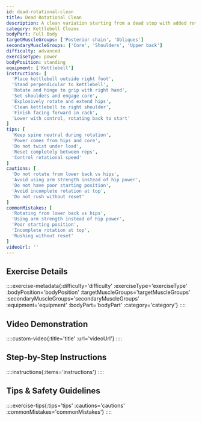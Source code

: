 ```yaml
---
id: dead-rotational-clean
title: Dead Rotational Clean
description: A clean variation starting from a dead stop with added rotational component, developing rotational power and teaching force transfer through transverse plane while building core strength.
category: Kettlebell Cleans
bodyPart: Full Body
targetMuscleGroups: ['Posterior chain', 'Obliques']
secondaryMuscleGroups: ['Core', 'Shoulders', 'Upper back']
difficulty: advanced
exerciseType: power
bodyPosition: standing
equipment: ['Kettlebell']
instructions: [
  'Place kettlebell outside right foot',
  'Stand perpendicular to kettlebell',
  'Rotate and hinge to grip with right hand',
  'Set shoulders and engage core',
  'Explosively rotate and extend hips',
  'Clean kettlebell to right shoulder',
  'Finish facing forward in rack',
  'Lower with control, rotating back to start'
]
tips: [
  'Keep spine neutral during rotation',
  'Power comes from hips and core',
  'Do not twist under load',
  'Reset completely between reps',
  'Control rotational speed'
]
cautions: [
  'Do not rotate from lower back vs hips',
  'Avoid using arm strength instead of hip power',
  'Do not have poor starting position',
  'Avoid incomplete rotation at top',
  'Do not rush without reset'
]
commonMistakes: [
  'Rotating from lower back vs hips',
  'Using arm strength instead of hip power',
  'Poor starting position',
  'Incomplete rotation at top',
  'Rushing without reset'
]
videoUrl: ''
---
```


## Exercise Details

::::exercise-metadata{:difficulty='difficulty' :exerciseType='exerciseType' :bodyPosition='bodyPosition' :targetMuscleGroups='targetMuscleGroups' :secondaryMuscleGroups='secondaryMuscleGroups' :equipment='equipment' :bodyPart='bodyPart' :category='category'}
::::

## Video Demonstration

::::custom-video{:title='title' :url='videoUrl'}
::::

## Step-by-Step Instructions

::::instructions{:items='instructions'}
::::

## Tips & Safety Guidelines

::::exercise-tips{:tips='tips' :cautions='cautions' :commonMistakes='commonMistakes'}
::::
